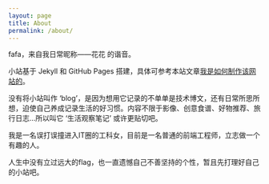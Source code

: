 ```yaml
---
layout: page
title: About
permalink: /about/
---
```


fafa，来自我日常昵称——花花 的谐音。

小站基于 Jekyll 和 GitHub Pages 搭建，具体可参考本站文章[我是如何制作该网站的](https://cassieran.github.io/%E6%88%91%E6%98%AF%E5%A6%82%E4%BD%95%E5%88%B6%E4%BD%9C%E8%AF%A5%E7%BD%91%E7%AB%99%E7%9A%84/)。

没有将小站叫作 ‘blog’，是因为想用它记录的不单单是技术博文，还有日常所思所想，迫使自己养成记录生活的好习惯。内容不限于影像、创意食谱、好物推荐、旅行日志…所以叫它 ‘生活观察笔记’ 或许更贴切吧。

我是一名误打误撞进入IT圈的工科女，目前是一名普通的前端工程师，立志做一个有趣的人。

人生中没有立过远大的flag，也一直遗憾自己不善坚持的个性，暂且先打理好自己的小站吧。